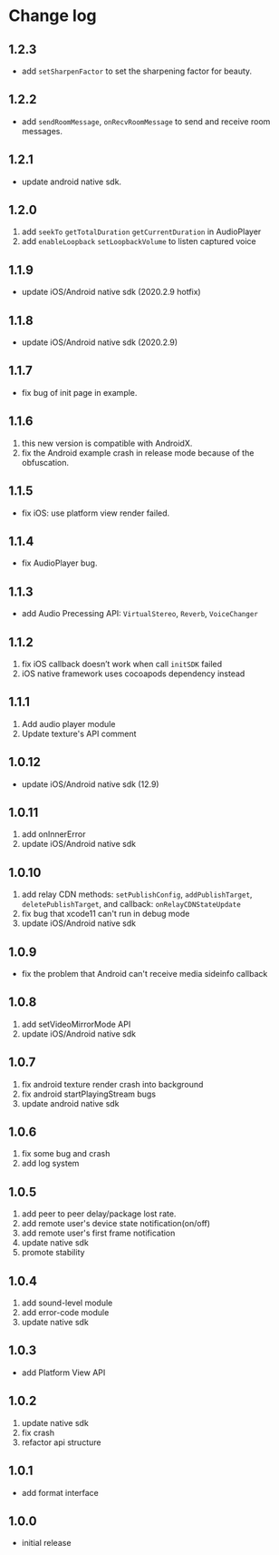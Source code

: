 # Change log

## 1.2.3

- add `setSharpenFactor` to set the sharpening factor for beauty.

## 1.2.2

- add `sendRoomMessage`, `onRecvRoomMessage` to send and receive room messages.

## 1.2.1

- update android native sdk.

## 1.2.0

1. add `seekTo` `getTotalDuration` `getCurrentDuration` in AudioPlayer
2. add `enableLoopback` `setLoopbackVolume` to listen captured voice

## 1.1.9

- update iOS/Android native sdk (2020.2.9 hotfix)

## 1.1.8

- update iOS/Android native sdk (2020.2.9)

## 1.1.7

- fix bug of init page in example.

## 1.1.6

1. this new version is compatible with AndroidX.
2. fix the Android example crash in release mode because of the obfuscation.

## 1.1.5

- fix iOS: use platform view render failed.

## 1.1.4

- fix AudioPlayer bug.

## 1.1.3

- add Audio Precessing API: `VirtualStereo`, `Reverb`, `VoiceChanger`

## 1.1.2

1. fix iOS callback doesn’t work when call `initSDK` failed
2. iOS native framework uses cocoapods dependency instead

## 1.1.1

1. Add audio player module
2. Update texture's API comment

## 1.0.12

- update iOS/Android native sdk (12.9)

## 1.0.11

1. add onInnerError
2. update iOS/Android native sdk

## 1.0.10

1. add relay CDN methods: `setPublishConfig`, `addPublishTarget`, `deletePublishTarget`, and callback: `onRelayCDNStateUpdate`
2. fix bug that xcode11 can't run in debug mode
3. update iOS/Android native sdk

## 1.0.9

- fix the problem that Android can't receive media sideinfo callback

## 1.0.8

1. add setVideoMirrorMode API
2. update iOS/Android native sdk

## 1.0.7

1. fix android texture render crash into background
2. fix android startPlayingStream bugs
3. update android native sdk

## 1.0.6

1. fix some bug and crash
2. add log system

## 1.0.5

1. add peer to peer delay/package lost rate.
2. add remote user's device state notification(on/off)
3. add remote user's first frame notification
4. update native sdk
5. promote stability

## 1.0.4

1. add sound-level module
2. add error-code module
3. update native sdk

## 1.0.3

- add Platform View API

## 1.0.2

1. update native sdk
2. fix crash
3. refactor api structure

## 1.0.1

- add format interface

## 1.0.0

- initial release
